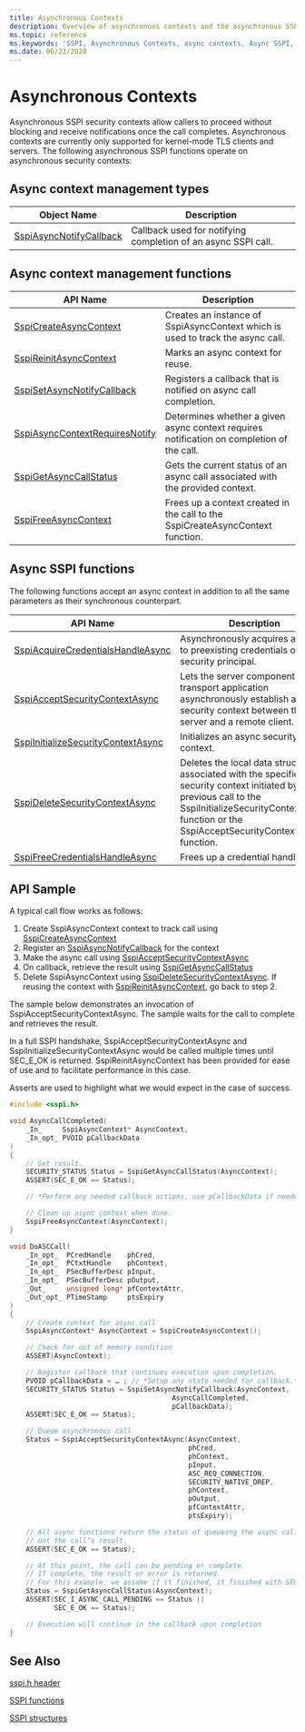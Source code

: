 ```yaml
---
title: Asynchronous Contexts
description: Overview of asynchronous contexts and the asynchronous SSPI header.
ms.topic: reference
ms.keywords: 'SSPI, Asynchronous Contexts, async contexts, Async SSPI, SSPI Async, Asynchronous SSPI, sspi,SspiAcceptSecurityContextAsync, SspiAcquireCredentialsHandleAsync, SspiAsyncContextRequiresNotify, SspiAsyncNotifyCallback, SspiCreateAsyncContext,SspiDeleteSecurityContextAsync, SspiFreeAsyncContext, SspiFreeCredentialsHandleAsync, SspiGetAsyncCallStatus, SspiInitializeSecurityContextAsync, SspiReinitAsyncContext, SspiSetAsyncNotifyCallback'
ms.date: 06/23/2020
---
```


# Asynchronous Contexts

Asynchronous SSPI security contexts allow callers to proceed without blocking and receive notifications once the call completes. Asynchronous contexts are currently only supported for kernel-mode TLS clients and servers. The following asynchronous SSPI functions operate on asynchronous security contexts:

## Async context management types

| Object Name | Description |
|-------------|--------------|
| [SspiAsyncNotifyCallback](/windows/win32/api/sspi/nc-sspi-sspiasyncnotifycallback) | Callback used for notifying completion of an async SSPI call. |


## Async context management functions

| API Name | Description |
|-------------|--------------|
| [SspiCreateAsyncContext](/windows/win32/api/sspi/nf-sspi-sspicreateasynccontext) | Creates an instance of SspiAsyncContext which is used to track the async call. |
| [SspiReinitAsyncContext](/windows/win32/api/sspi/nf-sspi-sspireinitasynccontext) | Marks an async context for reuse. |
| [SspiSetAsyncNotifyCallback](/windows/win32/api/sspi/nf-sspi-sspisetasyncnotifycallback) | Registers a callback that is notified on async call completion. |
| [SspiAsyncContextRequiresNotify](/windows/win32/api/sspi/nf-sspi-sspiasynccontextrequiresnotify) | Determines whether a given async context requires notification on completion of the call. |
| [SspiGetAsyncCallStatus](/windows/win32/api/sspi/nf-sspi-sspigetasynccallstatus) | Gets the current status of an async call associated with the provided context.  |
| [SspiFreeAsyncContext](/windows/win32/api/sspi/nf-sspi-sspifreeasynccontext) | Frees up a context created in the call to the SspiCreateAsyncContext function. |

## Async SSPI functions

The following functions accept an async context in addition to all the same parameters as their synchronous counterpart.

| API Name | Description |
|-------------|--------------|
| [SspiAcquireCredentialsHandleAsync](/windows/win32/api/sspi/nf-sspi-sspiacquirecredentialshandleasynca) | Asynchronously acquires a handle to preexisting credentials of a security principal. |
| [SspiAcceptSecurityContextAsync](/windows/win32/api/sspi/nf-sspi-sspiacceptsecuritycontextasync) | Lets the server component of a transport application asynchronously establish a security context between the server and a remote client. |
| [SspiInitializeSecurityContextAsync](/windows/win32/api/sspi/nf-sspi-sspiinitializesecuritycontextasynca) | Initializes an async security context. |
| [SspiDeleteSecurityContextAsync](/windows/win32/api/sspi/nf-sspi-sspideletesecuritycontextasync) | Deletes the local data structures associated with the specified security context initiated by a previous call to the SspiInitializeSecurityContextAsync function or the SspiAcceptSecurityContextAsync function. |
| [SspiFreeCredentialsHandleAsync](/windows/win32/api/sspi/nf-sspi-sspifreecredentialshandleasync) | Frees up a credential handle. |

## API Sample

A typical call flow works as follows:
1) Create SspiAsyncContext context to track call using [SspiCreateAsyncContext](/windows/win32/api/sspi/nf-sspi-sspicreateasynccontext)
2) Register an [SspiAsyncNotifyCallback](/windows/win32/api/sspi/nf-sspi-sspisetasyncnotifycallback) for the context
3) Make the async call using [SspiAcceptSecurityContextAsync](/windows/win32/api/sspi/nf-sspi-sspiacceptsecuritycontextasync)
4) On callback, retrieve the result using [SspiGetAsyncCallStatus](/windows/win32/api/sspi/nf-sspi-sspigetasynccallstatus)
5) Delete SspiAsyncContext using [SspiDeleteSecurityContextAsync](/windows/win32/api/sspi/nf-sspi-sspideletesecuritycontextasync). If reusing the context with [SspiReinitAsyncContext](/windows/win32/api/sspi/nf-sspi-sspireinitasynccontext), go back to step 2.

The sample below demonstrates an invocation of SspiAcceptSecurityContextAsync. The sample waits for the call to complete and retrieves the result.

In a full SSPI handshake, SspiAcceptSecurityContextAsync and SspiInitializeSecurityContextAsync would be called multiple times until SEC_E_OK is returned. SspiReinitAsyncContext has been provided for ease of use and to facilitate performance in this case.

Asserts are used to highlight what we would expect in the case of success.

```cpp
#include <sspi.h>

void AsyncCallCompleted(
    _In_     SspiAsyncContext* AsyncContext,
    _In_opt_ PVOID pCallbackData
)
{
    // Get result.
    SECURITY_STATUS Status = SspiGetAsyncCallStatus(AsyncContext);
    ASSERT(SEC_E_OK == Status);

    // *Perform any needed callback actions, use pCallbackData if needed*

    // Clean up async context when done.
    SspiFreeAsyncContext(AsyncContext);
}

void DoASCCall(
    _In_opt_  PCredHandle    phCred,
    _In_opt_  PCtxtHandle    phContext,
    _In_opt_  PSecBufferDesc pInput,
    _In_opt_  PSecBufferDesc pOutput,
    _Out_     unsigned long* pfContextAttr,
    _Out_opt_ PTimeStamp     ptsExpiry
)
{
    // Create context for async call
    SspiAsyncContext* AsyncContext = SspiCreateAsyncContext();

    // Check for out of memory condition
    ASSERT(AsyncContext);

    // Register callback that continues execution upon completion.
    PVOID pCallbackData = … ; // *Setup any state needed for callback.*
    SECURITY_STATUS Status = SspiSetAsyncNotifyCallback(AsyncContext,
                                        AsyncCallCompleted,
                                        pCallbackData);
    ASSERT(SEC_E_OK == Status);

    // Queue asynchronous call.
    Status = SspiAcceptSecurityContextAsync(AsyncContext,
                                            phCred,
                                            phContext,
                                            pInput,
                                            ASC_REQ_CONNECTION,
                                            SECURITY_NATIVE_DREP,
                                            phContext,
                                            pOutput,
                                            pfContextAttr,
                                            ptsExpiry);

    // All async functions return the status of queueing the async call,
    // not the call’s result.
    ASSERT(SEC_E_OK == Status);

    // At this point, the call can be pending or complete.
    // If complete, the result or error is returned.
    // For this example, we assume if it finished, it finished with SEC_E_OK.
    Status = SspiGetAsyncCallStatus(AsyncContext);
    ASSERT(SEC_I_ASYNC_CALL_PENDING == Status ||
           SEC_E_OK == Status);

    // Execution will continue in the callback upon completion
}

```

## See Also

[sspi.h header](/windows/win32/api/sspi/)

[SSPI functions](/windows/win32/api/sspi/#functions)

[SSPI structures](/windows/win32/api/sspi/#structures)


